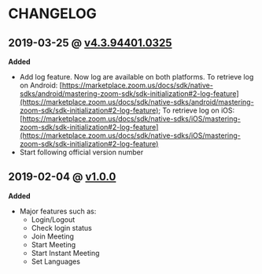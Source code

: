 # CHANGELOG

## 2019-03-25 @ [v4.3.94401.0325](https://github.com/zoom/zoom-sdk-ionic/releases/tag/v4.3.94401.0325)

**Added**

* Add log feature. Now log are available on both platforms. To retrieve log on Android: [https://marketplace.zoom.us/docs/sdk/native-sdks/android/mastering-zoom-sdk/sdk-initialization#2-log-feature](https://marketplace.zoom.us/docs/sdk/native-sdks/android/mastering-zoom-sdk/sdk-initialization#2-log-feature); To retrieve log on iOS: [https://marketplace.zoom.us/docs/sdk/native-sdks/iOS/mastering-zoom-sdk/sdk-initialization#2-log-feature](https://marketplace.zoom.us/docs/sdk/native-sdks/iOS/mastering-zoom-sdk/sdk-initialization#2-log-feature)
* Start following official version number


## 2019-02-04 @ [v1.0.0](https://github.com/zoom/zoom-sdk-ionic/releases/tag/1.0.0)

**Added**

* Major features such as:
	* Login/Logout
	* Check login status
	* Join Meeting
	* Start Meeting
	* Start Instant Meeting
	* Set Languages
